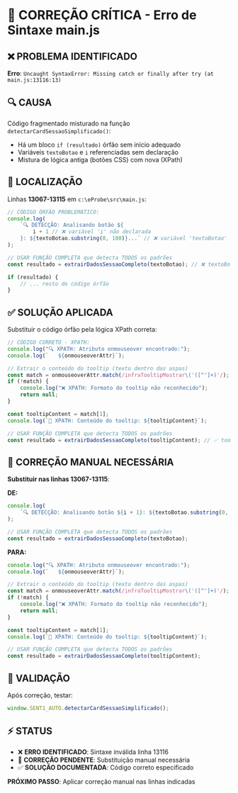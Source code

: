 # 🚨 CORREÇÃO CRÍTICA - Erro de Sintaxe main.js

## ❌ **PROBLEMA IDENTIFICADO**

**Erro**: `Uncaught SyntaxError: Missing catch or finally after try (at main.js:13116:13)`

## 🔍 **CAUSA**

Código fragmentado misturado na função `detectarCardSessaoSimplificado()`:

-   Há um bloco `if (resultado)` órfão sem início adequado
-   Variáveis `textoBotao` e `i` referenciadas sem declaração
-   Mistura de lógica antiga (botões CSS) com nova (XPath)

## 🔧 **LOCALIZAÇÃO**

Linhas **13067-13115** em `c:\eProbe\src\main.js`:

```javascript
// CÓDIGO ÓRFÃO PROBLEMÁTICO:
console.log(
    `🔍 DETECÇÃO: Analisando botão ${
        i + 1 // ❌ variável 'i' não declarada
    }: ${textoBotao.substring(0, 100)}...` // ❌ variável 'textoBotao' não declarada
);

// USAR FUNÇÃO COMPLETA que detecta TODOS os padrões
const resultado = extrairDadosSessaoCompleto(textoBotao); // ❌ textoBotao undefined

if (resultado) {
    // ... resto do código órfão
}
```

## ✅ **SOLUÇÃO APLICADA**

Substituir o código órfão pela lógica XPath correta:

```javascript
// CÓDIGO CORRETO - XPATH:
console.log("🔍 XPATH: Atributo onmouseover encontrado:");
console.log(`   ${onmouseoverAttr}`);

// Extrair o conteúdo do tooltip (texto dentro das aspas)
const match = onmouseoverAttr.match(/infraTooltipMostrar\('([^']+)'/);
if (!match) {
    console.log("❌ XPATH: Formato do tooltip não reconhecido");
    return null;
}

const tooltipContent = match[1];
console.log(`📝 XPATH: Conteúdo do tooltip: ${tooltipContent}`);

// USAR FUNÇÃO COMPLETA que detecta TODOS os padrões
const resultado = extrairDadosSessaoCompleto(tooltipContent); // ✅ tooltipContent definido
```

## 🎯 **CORREÇÃO MANUAL NECESSÁRIA**

**Substituir nas linhas 13067-13115**:

**DE:**

```javascript
console.log(
    `🔍 DETECÇÃO: Analisando botão ${i + 1}: ${textoBotao.substring(0, 100)}...`
);

// USAR FUNÇÃO COMPLETA que detecta TODOS os padrões
const resultado = extrairDadosSessaoCompleto(textoBotao);
```

**PARA:**

```javascript
console.log("🔍 XPATH: Atributo onmouseover encontrado:");
console.log(`   ${onmouseoverAttr}`);

// Extrair o conteúdo do tooltip (texto dentro das aspas)
const match = onmouseoverAttr.match(/infraTooltipMostrar\('([^']+)'/);
if (!match) {
    console.log("❌ XPATH: Formato do tooltip não reconhecido");
    return null;
}

const tooltipContent = match[1];
console.log(`📝 XPATH: Conteúdo do tooltip: ${tooltipContent}`);

// USAR FUNÇÃO COMPLETA que detecta TODOS os padrões
const resultado = extrairDadosSessaoCompleto(tooltipContent);
```

## 🧪 **VALIDAÇÃO**

Após correção, testar:

```javascript
window.SENT1_AUTO.detectarCardSessaoSimplificado();
```

## ⚡ **STATUS**

-   ❌ **ERRO IDENTIFICADO**: Sintaxe inválida linha 13116
-   🔄 **CORREÇÃO PENDENTE**: Substituição manual necessária
-   ✅ **SOLUÇÃO DOCUMENTADA**: Código correto especificado

**PRÓXIMO PASSO**: Aplicar correção manual nas linhas indicadas
